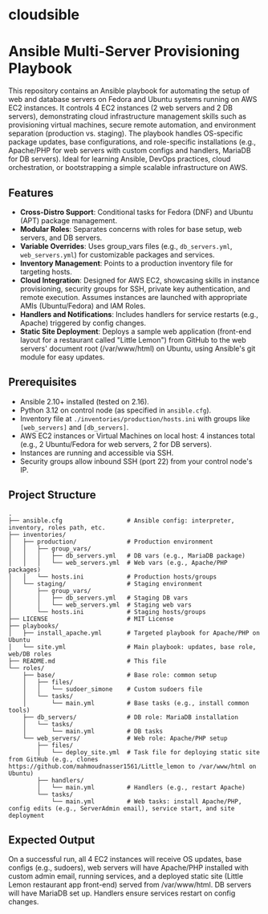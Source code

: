 # cloudsible
# Ansible Multi-Server Provisioning Playbook

This repository contains an Ansible playbook for automating the setup of web and database servers on Fedora and Ubuntu systems running on AWS EC2 instances. It controls 4 EC2 instances (2 web servers and 2 DB servers), demonstrating cloud infrastructure management skills such as provisioning virtual machines, secure remote automation, and environment separation (production vs. staging). The playbook handles OS-specific package updates, base configurations, and role-specific installations (e.g., Apache/PHP for web servers with custom configs and handlers, MariaDB for DB servers). Ideal for learning Ansible, DevOps practices, cloud orchestration, or bootstrapping a simple scalable infrastructure on AWS.

## Features
- **Cross-Distro Support**: Conditional tasks for Fedora (DNF) and Ubuntu (APT) package management.
- **Modular Roles**: Separates concerns with roles for base setup, web servers, and DB servers.
- **Variable Overrides**: Uses group_vars files (e.g., `db_servers.yml`, `web_servers.yml`) for customizable packages and services.
- **Inventory Management**: Points to a production inventory file for targeting hosts.
- **Cloud Integration**: Designed for AWS EC2, showcasing skills in instance provisioning, security groups for SSH, private key authentication, and remote execution.   Assumes instances are launched with appropriate AMIs (Ubuntu/Fedora) and IAM Roles.
- **Handlers and Notifications**: Includes handlers for service restarts (e.g., Apache) triggered by config changes.
- **Static Site Deployment**: Deploys a sample  web application (front-end layout for a restaurant called "Little Lemon") from GitHub to the web servers' document root (/var/www/html) on Ubuntu, using Ansible's git module for easy updates.

## Prerequisites
- Ansible 2.10+ installed (tested on 2.16).
- Python 3.12 on control node (as specified in `ansible.cfg`).
- Inventory file at `./inventories/production/hosts.ini` with groups like `[web_servers]` and `[db_servers]`.
- AWS EC2 instances or Virtual Machines on local host: 4 instances total (e.g., 2 Ubuntu/Fedora for web servers, 2 for DB servers).
- Instances are running and accessible via SSH.
- Security groups allow inbound SSH (port 22) from your control node's IP.

## Project Structure
```
.
├── ansible.cfg                  # Ansible config: interpreter, inventory, roles path, etc.
├── inventories/
│   ├── production/              # Production environment
│   │   ├── group_vars/
│   │   │   ├── db_servers.yml   # DB vars (e.g., MariaDB package)
│   │   │   └── web_servers.yml  # Web vars (e.g., Apache/PHP packages)
│   │   └── hosts.ini            # Production hosts/groups
│   └── staging/                 # Staging environment
│       ├── group_vars/
│       │   ├── db_servers.yml   # Staging DB vars
│       │   └── web_servers.yml  # Staging web vars
│       └── hosts.ini            # Staging hosts/groups
├── LICENSE                      # MIT License
├── playbooks/
│   ├── install_apache.yml       # Targeted playbook for Apache/PHP on Ubuntu
│   └── site.yml                 # Main playbook: updates, base role, web/DB roles
├── README.md                    # This file
└── roles/
    ├── base/                    # Base role: common setup
    │   ├── files/
    │   │   └── sudoer_simone    # Custom sudoers file
    │   └── tasks/
    │       └── main.yml         # Base tasks (e.g., install common tools)
    ├── db_servers/              # DB role: MariaDB installation
    │   └── tasks/
    │       └── main.yml         # DB tasks
    └── web_servers/             # Web role: Apache/PHP setup
        ├── files/
        │   └── deploy_site.yml  # Task file for deploying static site from GitHub (e.g., clones https://github.com/mahmoudnasser1561/Little_lemon to /var/www/html on Ubuntu)
        ├── handlers/
        │   └── main.yml         # Handlers (e.g., restart Apache)
        └── tasks/
            └── main.yml         # Web tasks: install Apache/PHP, config edits (e.g., ServerAdmin email), service start, and site deployment
```

## Expected Output
On a successful run, all 4 EC2 instances will receive OS updates, base configs (e.g., sudoers), web servers will have Apache/PHP installed with custom admin email, running services, and a deployed static site (Little Lemon restaurant app front-end) served from /var/www/html. DB servers will have MariaDB set up. Handlers ensure services restart on config changes.
